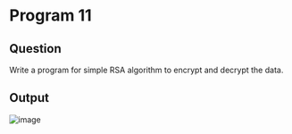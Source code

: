 # Program 11
## Question
Write a program for simple RSA algorithm to encrypt and decrypt the data.
## Output

![image](https://user-images.githubusercontent.com/42874695/106488460-beff1100-64d9-11eb-9b62-f6c8053b5731.png)

